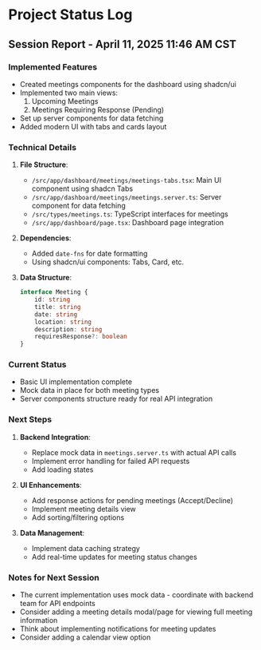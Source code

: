 # Project Status Log

## Session Report - April 11, 2025 11:46 AM CST

### Implemented Features
- Created meetings components for the dashboard using shadcn/ui
- Implemented two main views:
  1. Upcoming Meetings
  2. Meetings Requiring Response (Pending)
- Set up server components for data fetching
- Added modern UI with tabs and cards layout

### Technical Details
1. **File Structure**:
   - `/src/app/dashboard/meetings/meetings-tabs.tsx`: Main UI component using shadcn Tabs
   - `/src/app/dashboard/meetings/meetings.server.ts`: Server component for data fetching
   - `/src/types/meetings.ts`: TypeScript interfaces for meetings
   - `/src/app/dashboard/page.tsx`: Dashboard page integration

2. **Dependencies**:
   - Added `date-fns` for date formatting
   - Using shadcn/ui components: Tabs, Card, etc.

3. **Data Structure**:
   ```typescript
   interface Meeting {
       id: string
       title: string
       date: string
       location: string
       description: string
       requiresResponse?: boolean
   }
   ```

### Current Status
- Basic UI implementation complete
- Mock data in place for both meeting types
- Server components structure ready for real API integration

### Next Steps
1. **Backend Integration**:
   - Replace mock data in `meetings.server.ts` with actual API calls
   - Implement error handling for failed API requests
   - Add loading states

2. **UI Enhancements**:
   - Add response actions for pending meetings (Accept/Decline)
   - Implement meeting details view
   - Add sorting/filtering options

3. **Data Management**:
   - Implement data caching strategy
   - Add real-time updates for meeting status changes

### Notes for Next Session
- The current implementation uses mock data - coordinate with backend team for API endpoints
- Consider adding a meeting details modal/page for viewing full meeting information
- Think about implementing notifications for meeting updates
- Consider adding a calendar view option
